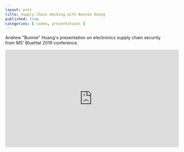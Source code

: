 ```yaml
---
layout: post
title: Supply Chain Hacking with Bunnie Huang
published: true 
categories: [ video, presentations ]
---
```


Andrew "Bunnie" Huang's presentation on electronics supply chain security from MS' BlueHat 2019 conference. 

<iframe width="560" height="315" src="https://www.youtube.com/embed/RqQhWitJ1As" frameborder="0" allow="accelerometer; autoplay; encrypted-media; gyroscope; picture-in-picture" allowfullscreen>
</iframe>



